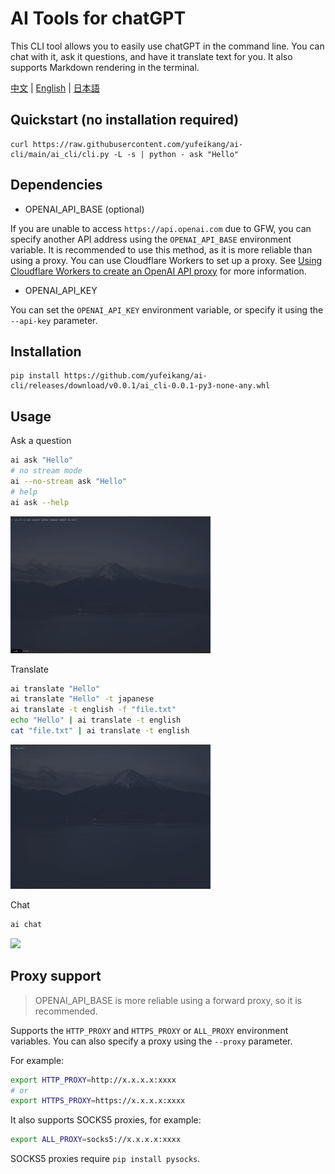 

# AI Tools for chatGPT

This CLI tool allows you to easily use chatGPT in the command line. You can chat with it, ask it questions, and have it translate text for you. It also supports Markdown rendering in the terminal.

[中文](README.zh.md) | [English](README.md) | [日本語](README.ja.md)

## Quickstart (no installation required)

```
curl https://raw.githubusercontent.com/yufeikang/ai-cli/main/ai_cli/cli.py -L -s | python - ask "Hello"
```

## Dependencies

* OPENAI_API_BASE (optional)

If you are unable to access `https://api.openai.com` due to GFW, you can specify another API address using the `OPENAI_API_BASE` environment variable. It is recommended to use this method, as it is more reliable than using a proxy. You
can use Cloudflare Workers to set up a proxy. See [Using Cloudflare Workers to create an OpenAI API proxy](https://github.com/noobnooc/noobnooc/discussions/9) for more information.

* OPENAI_API_KEY

You can set the `OPENAI_API_KEY` environment variable, or specify it using the `--api-key` parameter.

## Installation

```
pip install https://github.com/yufeikang/ai-cli/releases/download/v0.0.1/ai_cli-0.0.1-py3-none-any.whl
```

## Usage

Ask a question

```bash
ai ask "Hello"
# no stream mode
ai --no-stream ask "Hello"
# help
ai ask --help
```

![](./_/video/ask.gif)

Translate

```bash
ai translate "Hello"
ai translate "Hello" -t japanese
ai translate -t english -f "file.txt"
echo "Hello" | ai translate -t english
cat "file.txt" | ai translate -t english
```

 ![](./_/video/translate.gif)

Chat

```bash
ai chat
```

 ![](./_/video/chat.gif)

## Proxy support

> OPENAI_API_BASE is more reliable using a forward proxy, so it is recommended.

Supports the `HTTP_PROXY` and `HTTPS_PROXY` or `ALL_PROXY` environment variables. You can also specify a proxy using the `--proxy` parameter.

For example:

```bash
export HTTP_PROXY=http://x.x.x.x:xxxx
# or
export HTTPS_PROXY=https://x.x.x.x:xxxx
```

It also supports SOCKS5 proxies, for example:

```bash
export ALL_PROXY=socks5://x.x.x.x:xxxx
```

SOCKS5 proxies require `pip install pysocks`.